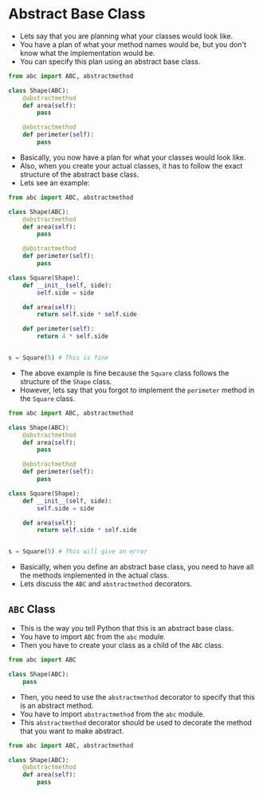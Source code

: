 # Abstract Base Class
+ Lets say that you are planning what your classes would look like.
+ You have a plan of what your method names would be, but you don't know what the implementation would be.
+ You can specify this plan using an abstract base class.
```python
from abc import ABC, abstractmethod

class Shape(ABC):
    @abstractmethod
    def area(self):
        pass

    @abstractmethod
    def perimeter(self):
        pass
```

+ Basically, you now have a plan for what your classes would look like.
+ Also, when you create your actual classes, it has to follow the exact structure of the abstract base class.
+ Lets see an example:
```python
from abc import ABC, abstractmethod

class Shape(ABC):
    @abstractmethod
    def area(self):
        pass

    @abstractmethod
    def perimeter(self):
        pass

class Square(Shape):
    def __init__(self, side):
        self.side = side

    def area(self):
        return self.side * self.side

    def perimeter(self):
        return 4 * self.side


s = Square(5) # This is fine
```
+ The above example is fine because the `Square` class follows the structure of the `Shape` class.
+ However, lets say that you forgot to implement the `perimeter` method in the `Square` class.
```python
from abc import ABC, abstractmethod

class Shape(ABC):
    @abstractmethod
    def area(self):
        pass

    @abstractmethod
    def perimeter(self):
        pass

class Square(Shape):
    def __init__(self, side):
        self.side = side

    def area(self):
        return self.side * self.side


s = Square(5) # This will give an error
```

+ Basically, when you define an abstract base class, you need to have all the methods implemented in the actual class.
+ Lets discuss the `ABC` and `abstractmethod` decorators.

## `ABC` Class
+ This is the way you tell Python that this is an abstract base class.
+ You have to import `ABC` from the `abc` module.
+ Then you have to create your class as a child of the `ABC` class.
```python
from abc import ABC

class Shape(ABC):
    pass
```

+ Then, you need to use the `abstractmethod` decorator to specify that this is an abstract method.
+ You have to import `abstractmethod` from the `abc` module.
+ This `abstractmethod` decorator should be used to decorate the method that you want to make abstract.
```python
from abc import ABC, abstractmethod

class Shape(ABC):
    @abstractmethod
    def area(self):
        pass
```
